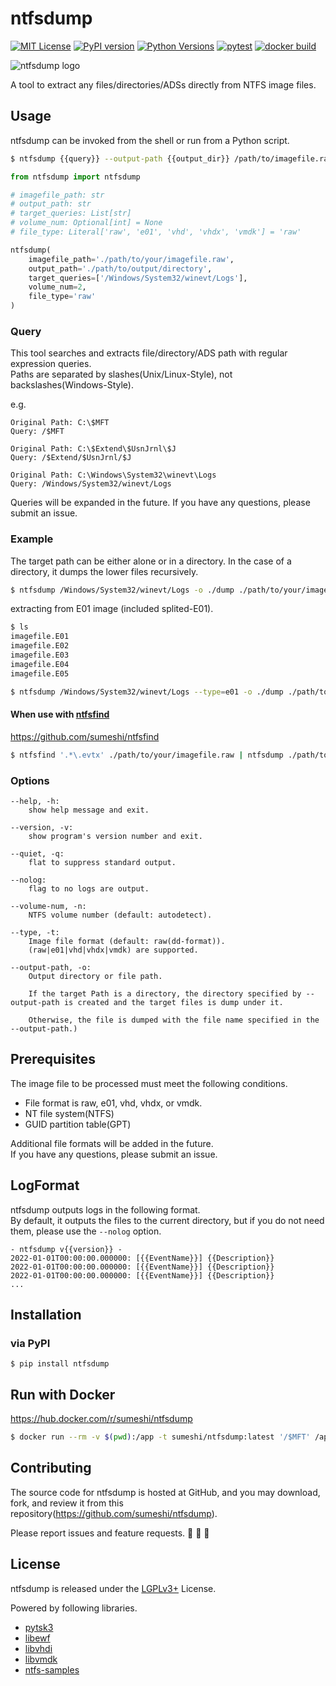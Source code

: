 # ntfsdump

[![MIT License](http://img.shields.io/badge/license-MIT-blue.svg?style=flat)](LICENSE)
[![PyPI version](https://badge.fury.io/py/ntfsdump.svg)](https://badge.fury.io/py/ntfsdump)
[![Python Versions](https://img.shields.io/pypi/pyversions/ntfsdump.svg)](https://pypi.org/project/ntfsdump/)
[![pytest](https://github.com/sumeshi/ntfsdump/actions/workflows/test.yaml/badge.svg)](https://github.com/sumeshi/ntfsdump/actions/workflows/test.yaml)
[![docker build](https://github.com/sumeshi/ntfsdump/actions/workflows/build-docker-image.yaml/badge.svg)](https://github.com/sumeshi/ntfsdump/actions/workflows/build-docker-image.yaml)

![ntfsdump logo](https://gist.githubusercontent.com/sumeshi/c2f430d352ae763273faadf9616a29e5/raw/baa85b045e0043914218cf9c0e1d1722e1e7524b/ntfsdump.svg)

A tool to extract any files/directories/ADSs directly from NTFS image files.


## Usage

ntfsdump can be invoked from the shell or run from a Python script.

```bash
$ ntfsdump {{query}} --output-path {{output_dir}} /path/to/imagefile.raw
```

```python
from ntfsdump import ntfsdump

# imagefile_path: str
# output_path: str
# target_queries: List[str]
# volume_num: Optional[int] = None
# file_type: Literal['raw', 'e01', 'vhd', 'vhdx', 'vmdk'] = 'raw'

ntfsdump(
    imagefile_path='./path/to/your/imagefile.raw',
    output_path='./path/to/output/directory',
    target_queries=['/Windows/System32/winevt/Logs'],
    volume_num=2,
    file_type='raw'
)
```

### Query

This tool searches and extracts file/directory/ADS path with regular expression queries.  
Paths are separated by slashes(Unix/Linux-Style), not backslashes(Windows-Style).

e.g.
```
Original Path: C:\$MFT
Query: /$MFT

Original Path: C:\$Extend\$UsnJrnl\$J
Query: /$Extend/$UsnJrnl/$J

Original Path: C:\Windows\System32\winevt\Logs
Query: /Windows/System32/winevt/Logs
```

Queries will be expanded in the future.
If you have any questions, please submit an issue.  


### Example
The target path can be either alone or in a directory.
In the case of a directory, it dumps the lower files recursively.

```.bash
$ ntfsdump /Windows/System32/winevt/Logs -o ./dump ./path/to/your/imagefile.raw
```

extracting from E01 image (included splited-E01).

```.bash
$ ls
imagefile.E01
imagefile.E02
imagefile.E03
imagefile.E04
imagefile.E05

$ ntfsdump /Windows/System32/winevt/Logs --type=e01 -o ./dump ./path/to/your/imagefile.E01
```

#### When use with [ntfsfind](https://github.com/sumeshi/ntfsfind)

https://github.com/sumeshi/ntfsfind

```.bash
$ ntfsfind '.*\.evtx' ./path/to/your/imagefile.raw | ntfsdump ./path/to/your/imagefile.raw
```

### Options
```
--help, -h:
    show help message and exit.

--version, -v:
    show program's version number and exit.

--quiet, -q:
    flat to suppress standard output.

--nolog:
    flag to no logs are output.

--volume-num, -n:
    NTFS volume number (default: autodetect).

--type, -t:
    Image file format (default: raw(dd-format)).
    (raw|e01|vhd|vhdx|vmdk) are supported.

--output-path, -o:
    Output directory or file path.

    If the target Path is a directory, the directory specified by --output-path is created and the target files is dump under it.

    Otherwise, the file is dumped with the file name specified in the --output-path.)
```

## Prerequisites
The image file to be processed must meet the following conditions.

- File format is raw, e01, vhd, vhdx, or vmdk.
- NT file system(NTFS)
- GUID partition table(GPT)

Additional file formats will be added in the future.  
If you have any questions, please submit an issue.  


## LogFormat
ntfsdump outputs logs in the following format.  
By default, it outputs the files to the current directory, but if you do not need them, please use the `--nolog` option.

```
- ntfsdump v{{version}} - 
2022-01-01T00:00:00.000000: [{{EventName}}] {{Description}}
2022-01-01T00:00:00.000000: [{{EventName}}] {{Description}}
2022-01-01T00:00:00.000000: [{{EventName}}] {{Description}}
...
```


## Installation

### via PyPI

```
$ pip install ntfsdump
```

## Run with Docker
https://hub.docker.com/r/sumeshi/ntfsdump


```bash
$ docker run --rm -v $(pwd):/app -t sumeshi/ntfsdump:latest '/$MFT' /app/sample.raw
```

## Contributing

The source code for ntfsdump is hosted at GitHub, and you may download, fork, and review it from this repository(https://github.com/sumeshi/ntfsdump).

Please report issues and feature requests. :sushi: :sushi: :sushi:

## License

ntfsdump is released under the [LGPLv3+](https://github.com/sumeshi/ntfsdump/blob/master/LICENSE) License.

Powered by following libraries.
- [pytsk3](https://github.com/py4n6/pytsk)
- [libewf](https://github.com/libyal/libewf)
- [libvhdi](https://github.com/libyal/libvhdi)
- [libvmdk](https://github.com/libyal/libvmdk)
- [ntfs-samples](https://github.com/msuhanov/ntfs-samples)
